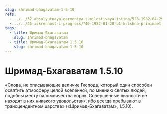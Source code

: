 ```yaml
---
slug: shrimad-bhagavatam-1-5-10
refs:
  - ../../32-absolyutnaya-garmoniya-i-milostivaya-istina/523-1982-04-29-a7-b1-krishna-absolyutnaya-istina-daruyushhaya-ispolnennost-i-ekstaz.md
  - ../../45-iskrennost-i-progress/740-1982-01-28-b1-krishna-prinimaet-chuvstva-serdtsa.md
tags:
  - title: Шримад-Бхагаватам
    slug: shrimad-bhagavatam
  - title: Шримад-Бхагаватам 1.5.10
    slug: shrimad-bhagavatam-1-5-10
---
```


# Шримад-Бхагаватам 1.5.10

«Слова, не описывающие величие Господа, который один способен освятить атмосферу целой вселенной, по мнению святых людей, подобны месту паломничества ворон. Совершенные личности не находят в них никакого удовольствия, ибо всегда пребывают в трансцендентном царстве» («Шримад-Бхагаватам», 1.5.10).
